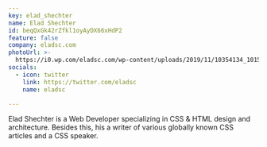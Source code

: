 ```yaml
---
key: elad_shechter
name: Elad Shechter
id: beqQxGk42rZfkl1oyAyDX66xHdP2
feature: false
company: eladsc.com
photoUrl: >-
  https://i0.wp.com/eladsc.com/wp-content/uploads/2019/11/10354134_10152745572181933_3605798323082127817_n.jpg
socials:
  - icon: twitter
    link: https://twitter.com/eladsc
    name: eladsc

---
```


Elad Shechter is a Web Developer specializing in CSS & HTML design and architecture.  Besides this, his a writer of various globally known CSS articles and a CSS speaker.
